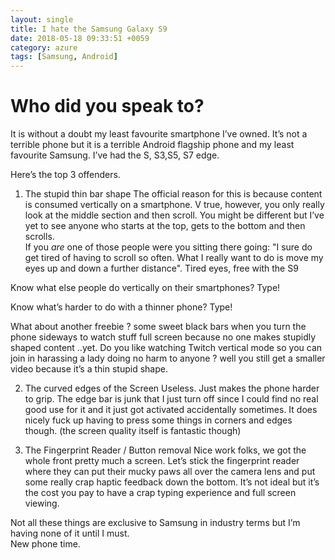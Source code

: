```yaml
---
layout: single
title: I hate the Samsung Galaxy S9
date: 2018-05-18 09:33:51 +0059
category: azure
tags: [Samsung, Android]
---
```


 # Who did you speak to?
 
 It is without a doubt my least favourite  smartphone I’ve owned. 
 It’s not a terrible phone but it is a terrible Android flagship phone and my least favourite Samsung.
 I’ve had the S, S3,S5, S7 edge.  
 
 Here’s the top 3 offenders.
   
 1. The stupid thin bar shape
 The official reason for this is because content is consumed vertically on a smartphone. 
 V true, however, you only really look at the middle section and then scroll.  You might be different but I’ve yet to see anyone who starts at the top, gets to the bottom and then scrolls.  
 If you *are* one of those people were you sitting there going:
 "I sure do get tired of having to scroll so often. What I really want to do is move my eyes up and down a further distance".  Tired eyes, free with the S9 
 
 Know what else people do vertically on their smartphones? Type! 
 
 Know what’s harder to do with a thinner phone? Type!
 
 What about another freebie ?  some sweet black bars when you turn the phone sideways to watch stuff full screen because no one makes stupidly shaped content ..yet.
 Do you like watching Twitch vertical mode so you can join in harassing a lady doing no harm to anyone ? 
 well you still get a smaller video because it’s a thin stupid shape. 
 
   
  2.  The curved edges of the Screen
  Useless.  Just makes the phone harder to grip. The edge bar is junk that I just turn off since I could find no real good use for it and it just got activated accidentally sometimes.  It does nicely fuck up having to press some things in corners and edges though. 
  (the screen quality itself is fantastic though)
  
  3.  The Fingerprint Reader / Button removal
  Nice work folks, we got the whole front pretty much a screen. Let’s stick the fingerprint reader where they can put their mucky paws all over the camera lens and put some really crap haptic feedback down the bottom. 
  It’s not ideal but it’s the cost you pay to have a crap typing experience and full screen viewing. 
  
  
  Not all these things are exclusive to Samsung in industry terms but I’m having none of it until I must.  
  New phone time. 

